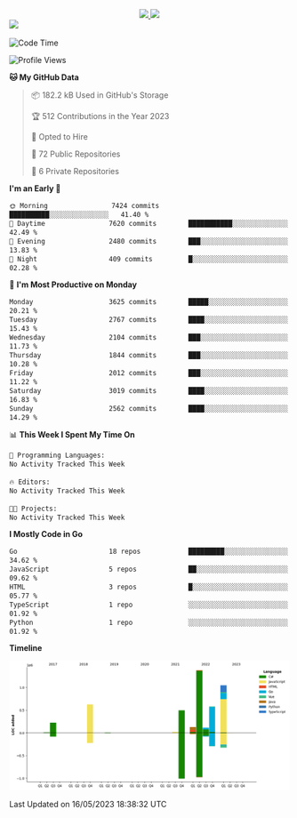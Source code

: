 <div align="center">
  <a href="https://github.com/arielsrv">
    <img height="180em" src="https://github-readme-stats.vercel.app/api?username=arielsrv&show_icons=true&theme=radical&include_all_commits=true&count_private=true"/>
    <img height="180em" src="https://github-readme-stats.vercel.app/api/top-langs/?username=arielsrv&layout=compact&langs_count=10&theme=radical"/>
 </a>
</div>

<div>
  <a href="https://www.linkedin.com/in/arielpineiro/" target="_blank">
    <img src="https://img.shields.io/badge/-LinkedIn-%230077B5?style=for-the-badge&logo=linkedin&logoColor=white" target="_blank">
  </a>
</div>

<!--START_SECTION:waka-->
![Code Time](http://img.shields.io/badge/Code%20Time-0%20secs-blue)

![Profile Views](http://img.shields.io/badge/Profile%20Views-0-blue)

**🐱 My GitHub Data** 

> 📦 182.2 kB Used in GitHub's Storage 
 > 
> 🏆 512 Contributions in the Year 2023
 > 
> 💼 Opted to Hire
 > 
> 📜 72 Public Repositories 
 > 
> 🔑 6 Private Repositories 
 > 
**I'm an Early 🐤** 

```text
🌞 Morning                7424 commits        ██████████░░░░░░░░░░░░░░░   41.40 % 
🌆 Daytime                7620 commits        ███████████░░░░░░░░░░░░░░   42.49 % 
🌃 Evening                2480 commits        ███░░░░░░░░░░░░░░░░░░░░░░   13.83 % 
🌙 Night                  409 commits         █░░░░░░░░░░░░░░░░░░░░░░░░   02.28 % 
```
📅 **I'm Most Productive on Monday** 

```text
Monday                   3625 commits        █████░░░░░░░░░░░░░░░░░░░░   20.21 % 
Tuesday                  2767 commits        ████░░░░░░░░░░░░░░░░░░░░░   15.43 % 
Wednesday                2104 commits        ███░░░░░░░░░░░░░░░░░░░░░░   11.73 % 
Thursday                 1844 commits        ███░░░░░░░░░░░░░░░░░░░░░░   10.28 % 
Friday                   2012 commits        ███░░░░░░░░░░░░░░░░░░░░░░   11.22 % 
Saturday                 3019 commits        ████░░░░░░░░░░░░░░░░░░░░░   16.83 % 
Sunday                   2562 commits        ████░░░░░░░░░░░░░░░░░░░░░   14.29 % 
```


📊 **This Week I Spent My Time On** 

```text
💬 Programming Languages: 
No Activity Tracked This Week

🔥 Editors: 
No Activity Tracked This Week

🐱‍💻 Projects: 
No Activity Tracked This Week
```

**I Mostly Code in Go** 

```text
Go                       18 repos            █████████░░░░░░░░░░░░░░░░   34.62 % 
JavaScript               5 repos             ██░░░░░░░░░░░░░░░░░░░░░░░   09.62 % 
HTML                     3 repos             █░░░░░░░░░░░░░░░░░░░░░░░░   05.77 % 
TypeScript               1 repo              ░░░░░░░░░░░░░░░░░░░░░░░░░   01.92 % 
Python                   1 repo              ░░░░░░░░░░░░░░░░░░░░░░░░░   01.92 % 
```



**Timeline**

![Lines of Code chart](https://raw.githubusercontent.com/arielsrv/arielsrv/main/assets/bar_graph.png)


 Last Updated on 16/05/2023 18:38:32 UTC
<!--END_SECTION:waka-->
